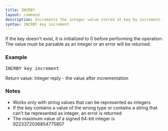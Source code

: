 ```yaml
---
title: INCRBY
layout: command
description: Increments the integer value stored at key by increment.
syntax: INCRBY key increment
---
```

If the key doesn't exist, it is initialized to 0 before performing the operation. The value must be parsable as an integer or an error will be returned.

### Example
<div class="command-example">
<pre>
INCRBY key increment
</pre>
</div>


Return value: Integer reply - the value after incrementation

### Notes
- Works only with string values that can be represented as integers
- If the key contains a value of the wrong type or contains a string that can't be represented as integer, an error is returned
- The maximum value of a signed 64-bit integer is 9223372036854775807